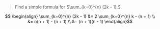 > Find a simple formula for $\sum_{k=0}^{n} (2k - 1).$

$$ \begin{align}
	\sum_{k=0}^{n} (2k - 1)	&= 2 \sum_{k=0}^{n} k - (n + 1) \\
				&= n(n + 1) - (n + 1) \\
				&= (n + 1)(n - 1)
\end{align}$$

